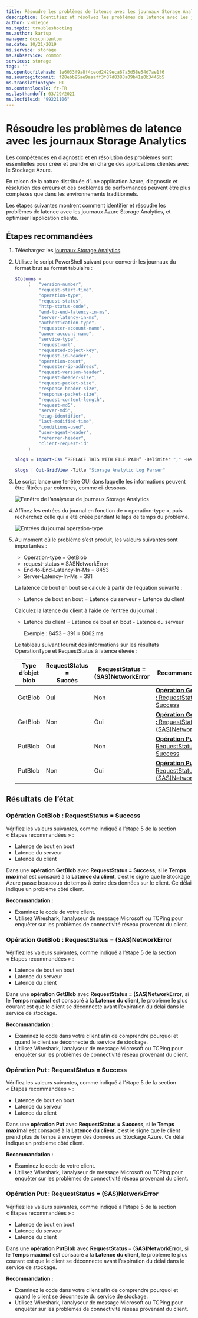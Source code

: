 ```yaml
---
title: Résoudre les problèmes de latence avec les journaux Storage Analytics
description: Identifiez et résolvez les problèmes de latence avec les journaux Azure Storage Analytics, et optimisez l’application cliente.
author: v-miegge
ms.topic: troubleshooting
ms.author: kartup
manager: dcscontentpm
ms.date: 10/21/2019
ms.service: storage
ms.subservice: common
services: storage
tags: ''
ms.openlocfilehash: 1e6033f9a8f4cecd2429eca67a3d58e54d7ae1f6
ms.sourcegitcommit: f28ebb95ae9aaaff3f87d8388a09b41e0b3445b5
ms.translationtype: HT
ms.contentlocale: fr-FR
ms.lasthandoff: 03/29/2021
ms.locfileid: "99221106"
---
```

# <a name="troubleshoot-latency-using-storage-analytics-logs"></a>Résoudre les problèmes de latence avec les journaux Storage Analytics

Les compétences en diagnostic et en résolution des problèmes sont essentielles pour créer et prendre en charge des applications clientes avec le Stockage Azure.

En raison de la nature distribuée d’une application Azure, diagnostic et résolution des erreurs et des problèmes de performances peuvent être plus complexes que dans les environnements traditionnels.

Les étapes suivantes montrent comment identifier et résoudre les problèmes de latence avec les journaux Azure Storage Analytics, et optimiser l’application cliente.

## <a name="recommended-steps"></a>Étapes recommandées

1. Téléchargez les [journaux Storage Analytics](./manage-storage-analytics-logs.md#download-storage-logging-log-data).

2. Utilisez le script PowerShell suivant pour convertir les journaux du format brut au format tabulaire :

   ```Powershell
   $Columns = 
        (   "version-number",
            "request-start-time",
            "operation-type",
            "request-status",
            "http-status-code",
            "end-to-end-latency-in-ms",
            "server-latency-in-ms",
            "authentication-type",
            "requester-account-name",
            "owner-account-name",
            "service-type",
            "request-url",
            "requested-object-key",
            "request-id-header",
            "operation-count",
            "requester-ip-address",
            "request-version-header",
            "request-header-size",
            "request-packet-size",
            "response-header-size",
            "response-packet-size",
            "request-content-length",
            "request-md5",
            "server-md5",
            "etag-identifier",
            "last-modified-time",
            "conditions-used",
            "user-agent-header",
            "referrer-header",
            "client-request-id"
        )

   $logs = Import-Csv “REPLACE THIS WITH FILE PATH” -Delimiter ";" -Header $Columns

   $logs | Out-GridView -Title "Storage Analytic Log Parser"
   ```

3. Le script lance une fenêtre GUI dans laquelle les informations peuvent être filtrées par colonnes, comme ci-dessous.

   ![Fenêtre de l’analyseur de journaux Storage Analytics](media/troubleshoot-latency-storage-analytics-logs/storage-analytic-log-parser-window.png)
 
4. Affinez les entrées du journal en fonction de « operation-type », puis recherchez celle qui a été créée pendant le laps de temps du problème.

   ![Entrées du journal operation-type](media/troubleshoot-latency-storage-analytics-logs/operation-type.png)

5. Au moment où le problème s’est produit, les valeurs suivantes sont importantes :

   * Operation-type = GetBlob
   * request-status = SASNetworkError
   * End-to-End-Latency-In-Ms = 8453
   * Server-Latency-In-Ms = 391

   La latence de bout en bout se calcule à partir de l’équation suivante :

   * Latence de bout en bout = Latence du serveur + Latence du client

   Calculez la latence du client à l’aide de l’entrée du journal :

   * Latence du client = Latence de bout en bout - Latence du serveur

        Exemple : 8453 – 391 = 8062 ms

   Le tableau suivant fournit des informations sur les résultats OperationType et RequestStatus à latence élevée :

   | Type d’objet blob |RequestStatus =<br>Succès|RequestStatus =<br>(SAS)NetworkError|Recommandation|
   |---|---|---|---|
   |GetBlob|Oui|Non|[**Opération GetBlob :** RequestStatus = Success](#getblob-operation-requeststatus--success)|
   |GetBlob|Non|Oui|[**Opération GetBlob :** RequestStatus = (SAS)NetworkError](#getblob-operation-requeststatus--sasnetworkerror)|
   |PutBlob|Oui|Non|[**Opération Put :** RequestStatus = Success](#put-operation-requeststatus--success)|
   |PutBlob|Non|Oui|[**Opération Put :** RequestStatus = (SAS)NetworkError](#put-operation-requeststatus--sasnetworkerror)|

## <a name="status-results"></a>Résultats de l’état

### <a name="getblob-operation-requeststatus--success"></a>Opération GetBlob : RequestStatus = Success

Vérifiez les valeurs suivantes, comme indiqué à l’étape 5 de la section « Étapes recommandées » :

* Latence de bout en bout
* Latence du serveur
* Latence du client

Dans une **opération GetBlob** avec **RequestStatus = Success**, si le **Temps maximal** est consacré à la **Latence du client**, c’est le signe que le Stockage Azure passe beaucoup de temps à écrire des données sur le client. Ce délai indique un problème côté client.

**Recommandation :**

* Examinez le code de votre client.
* Utilisez Wireshark, l’analyseur de message Microsoft ou TCPing pour enquêter sur les problèmes de connectivité réseau provenant du client. 

### <a name="getblob-operation-requeststatus--sasnetworkerror"></a>Opération GetBlob : RequestStatus = (SAS)NetworkError

Vérifiez les valeurs suivantes, comme indiqué à l’étape 5 de la section « Étapes recommandées » :

* Latence de bout en bout
* Latence du serveur
* Latence du client

Dans une **opération GetBlob** avec **RequestStatus = (SAS)NetworkError**, si le **Temps maximal** est consacré à la **Latence du client**, le problème le plus courant est que le client se déconnecte avant l’expiration du délai dans le service de stockage.

**Recommandation :**

* Examinez le code dans votre client afin de comprendre pourquoi et quand le client se déconnecte du service de stockage.
* Utilisez Wireshark, l’analyseur de message Microsoft ou TCPing pour enquêter sur les problèmes de connectivité réseau provenant du client. 

### <a name="put-operation-requeststatus--success"></a>Opération Put : RequestStatus = Success

Vérifiez les valeurs suivantes, comme indiqué à l’étape 5 de la section « Étapes recommandées » :

* Latence de bout en bout
* Latence du serveur
* Latence du client

Dans une **opération Put** avec **RequestStatus = Success**, si le **Temps maximal** est consacré à la **Latence du client**, c’est le signe que le client prend plus de temps à envoyer des données au Stockage Azure. Ce délai indique un problème côté client.

**Recommandation :**

* Examinez le code de votre client.
* Utilisez Wireshark, l’analyseur de message Microsoft ou TCPing pour enquêter sur les problèmes de connectivité réseau provenant du client. 

### <a name="put-operation-requeststatus--sasnetworkerror"></a>Opération Put : RequestStatus = (SAS)NetworkError

Vérifiez les valeurs suivantes, comme indiqué à l’étape 5 de la section « Étapes recommandées » :

* Latence de bout en bout
* Latence du serveur
* Latence du client

Dans une **opération PutBlob** avec **RequestStatus = (SAS)NetworkError**, si le **Temps maximal** est consacré à la **Latence du client**, le problème le plus courant est que le client se déconnecte avant l’expiration du délai dans le service de stockage.

**Recommandation :**

* Examinez le code dans votre client afin de comprendre pourquoi et quand le client se déconnecte du service de stockage.
* Utilisez Wireshark, l’analyseur de message Microsoft ou TCPing pour enquêter sur les problèmes de connectivité réseau provenant du client.